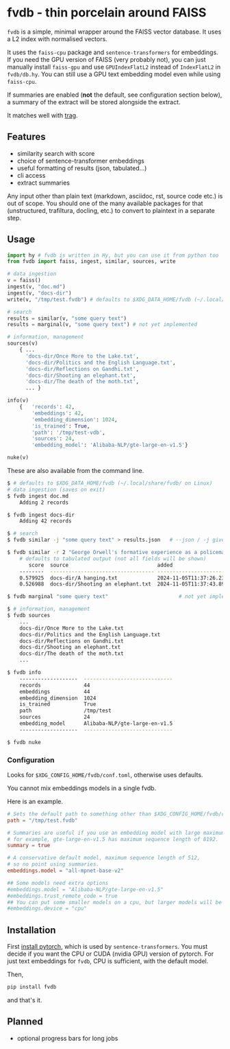 # fvdb - thin porcelain around FAISS

`fvdb` is a simple, minimal wrapper around the FAISS vector database.
It uses a L2 index with normalised vectors.

It uses the `faiss-cpu` package and `sentence-transformers` for embeddings.
If you need the GPU version of FAISS (very probably not), you can just manually
install `faiss-gpu` and use `GPUIndexFlatL2` instead of `IndexFlatL2` in `fvdb/db.hy`.
You can still use a GPU text embedding model even while using `faiss-cpu`.

If summaries are enabled (**not** the default, see configuration section
below), a summary of the extract will be stored alongside the extract.

It matches well with [trag](https://github.com/atisharma/trag).


## Features

- similarity search with score
- choice of sentence-transformer embeddings
- useful formatting of results (json, tabulated...)
- cli access
- extract summaries

Any input other than plain text (markdown, asciidoc, rst, source code etc.) is out of scope.
You should one of the many available packages for that (unstructured, trafiltura, docling, etc.)
to convert to plaintext in a separate step.


## Usage

```python
import hy # fvdb is written in Hy, but you can use it from python too
from fvdb import faiss, ingest, similar, sources, write

# data ingestion
v = faiss()
ingest(v, "doc.md")
ingest(v, "docs-dir")
write(v, "/tmp/test.fvdb") # defaults to $XDG_DATA_HOME/fvdb (~/.local/share/fvdb/ on Linux)

# search
results = similar(v, "some query text")
results = marginal(v, "some query text") # not yet implemented

# information, management
sources(v)
    { ...
      'docs-dir/Once More to the Lake.txt',
      'docs-dir/Politics and the English Language.txt',
      'docs-dir/Reflections on Gandhi.txt',
      'docs-dir/Shooting an elephant.txt',
      'docs-dir/The death of the moth.txt',
      ... }

info(v)
    {   'records': 42,
        'embeddings': 42,
        'embedding_dimension': 1024,
        'is_trained': True,
        'path': '/tmp/test-vdb',
        'sources': 24,
        'embedding_model': 'Alibaba-NLP/gte-large-en-v1.5'}

nuke(v)
```

These are also available from the command line.
```bash
$ # defaults to $XDG_DATA_HOME/fvdb (~/.local/share/fvdb/ on Linux)
# data ingestion (saves on exit)
$ fvdb ingest doc.md
    Adding 2 records

$ fvdb ingest docs-dir
    Adding 42 records

$ # search
$ fvdb similar -j "some query text" > results.json   # --json / -j gives json output

$ fvdb similar -r 2 "George Orwell's formative experience as a policeman in colonial Burma"
    # defaults to tabulated output (not all fields will be shown)
       score  source                             added                               page    length
    --------  ---------------------------------- --------------------------------  ------  --------
    0.579925  docs-dir/A hanging.txt             2024-11-05T11:37:26.232773+00:00       0      2582
    0.526988  docs-dir/Shooting an elephant.txt  2024-11-05T11:37:43.891659+00:00       0      3889

$ fvdb marginal "some query text"                       # not yet implemented

$ # information, management
$ fvdb sources
    ...
    docs-dir/Once More to the Lake.txt
    docs-dir/Politics and the English Language.txt
    docs-dir/Reflections on Gandhi.txt
    docs-dir/Shooting an elephant.txt
    docs-dir/The death of the moth.txt
    ...

$ fvdb info
    -------------------  -----------------------------
    records              44
    embeddings           44
    embedding_dimension  1024
    is_trained           True
    path                 /tmp/test
    sources              24
    embedding_model      Alibaba-NLP/gte-large-en-v1.5
    -------------------  -----------------------------

$ fvdb nuke
```

### Configuration

Looks for `$XDG_CONFIG_HOME/fvdb/conf.toml`, otherwise uses defaults.

You cannot mix embeddings models in a single fvdb.

Here is an example.

```toml
# Sets the default path to something other than $XDG_CONFIG_HOME/fvdb/conf.toml
path = "/tmp/test.fvdb"

# Summaries are useful if you use an embedding model with large maximum sequence length,
# for example, gte-large-en-v1.5 has maximum sequence length of 8192.
summary = true		

# A conservative default model, maximum sequence length of 512,
# so no point using summaries.
embeddings.model = "all-mpnet-base-v2"

## Some models need extra options
#embeddings.model = "Alibaba-NLP/gte-large-en-v1.5"
#embeddings.trust_remote_code = true
## You can put some smaller models on a cpu, but larger models will be slow
#embeddings.device = "cpu"
```


## Installation

First [install pytorch](https://pytorch.org/get-started/locally/), which is used by `sentence-transformers`.
You must decide if you want the CPU or CUDA (nvidia GPU) version of pytorch.
For just text embeddings for `fvdb`, CPU is sufficient, with the default model.

Then,
```bash
pip install fvdb
```
and that's it.


## Planned

- optional progress bars for long jobs

